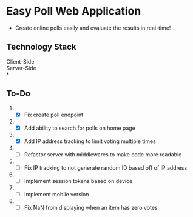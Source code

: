 # Easy Poll Web Application

* Create online polls easily and evaluate the results in real-time! 

## Technology Stack
Client-Side<br>
Server-Side<br>
* 

  
## To-Do
1. - [x] Fix create poll endpoint
2. - [x] Add ability to search for polls on home page
3. - [x] Add IP address tracking to limit voting multiple times
4. - [ ] Refactor server with middlewares to make code more readable
5. - [ ] Fix IP tracking to not generate random ID based off of IP address
6. - [ ] Implement session tokens based on device
7. - [ ] Implement mobile version 
8. - [ ] Fix NaN from displaying when an item has zero votes
